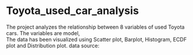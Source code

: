 # Toyota_used_car_analysis
The project analyzes the relationship between 8 variables of used Toyota cars. The variables are model,   
The data has been visualized using Scatter plot, Barplot, Histogram, ECDF plot and Distribution plot.
data source: 
